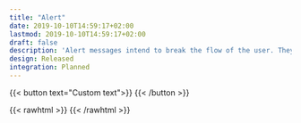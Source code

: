 ```yaml
---
title: "Alert"
date: 2019-10-10T14:59:17+02:00
lastmod: 2019-10-10T14:59:17+02:00
draft: false
description: 'Alert messages intend to break the flow of the user. They aim to raise awareness about key decisions that users have to make.'
design: Released
integration: Planned
---
```



{{< button text="Custom text">}}
{{< /button >}}

{{< rawhtml >}}
{{< /rawhtml >}}